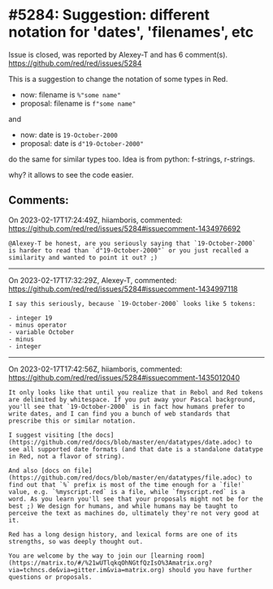 
#5284: Suggestion: different notation for 'dates', 'filenames', etc
================================================================================
Issue is closed, was reported by Alexey-T and has 6 comment(s).
<https://github.com/red/red/issues/5284>

This is a suggestion to change the notation of some types in Red.

- now: filename is `%"some name"`
- proposal: filename is `f"some name"`

and

- now: date is `19-October-2000`
- proposal: date is `d"19-October-2000"`

do the same for similar types too. Idea is from python: f-strings, r-strings.

why? it allows to see the code easier.


Comments:
--------------------------------------------------------------------------------

On 2023-02-17T17:24:49Z, hiiamboris, commented:
<https://github.com/red/red/issues/5284#issuecomment-1434976692>

    @Alexey-T be honest, are you seriously saying that `19-October-2000` is harder to read than `d"19-October-2000"` or you just recalled a similarity and wanted to point it out? ;)

--------------------------------------------------------------------------------

On 2023-02-17T17:32:29Z, Alexey-T, commented:
<https://github.com/red/red/issues/5284#issuecomment-1434997118>

    I say this seriously, because `19-October-2000` looks like 5 tokens:
    
    - integer 19
    - minus operator
    - variable October
    - minus
    - integer

--------------------------------------------------------------------------------

On 2023-02-17T17:42:56Z, hiiamboris, commented:
<https://github.com/red/red/issues/5284#issuecomment-1435012040>

    It only looks like that until you realize that in Rebol and Red tokens are delimited by whitespace. If you put away your Pascal background, you'll see that `19-October-2000` is in fact how humans prefer to write dates, and I can find you a bunch of web standards that prescribe this or similar notation.
    
    I suggest visiting [the docs](https://github.com/red/docs/blob/master/en/datatypes/date.adoc) to see all supported date formats (and that date is a standalone datatype in Red, not a flavor of string).
    
    And also [docs on file](https://github.com/red/docs/blob/master/en/datatypes/file.adoc) to find out that `%` prefix is most of the time enough for a `file!` value, e.g. `%myscript.red` is a file, while `fmyscript.red` is a word. As you learn you'll see that your proposals might not be for the best ;) We design for humans, and while humans may be taught to perceive the text as machines do, ultimately they're not very good at it.
    
    Red has a long design history, and lexical forms are one of its strengths, so was deeply thought out.
    
    You are welcome by the way to join our [learning room](https://matrix.to/#/%21wUTlqkqOhNGtfQzIsO%3Amatrix.org?via=tchncs.de&via=gitter.im&via=matrix.org) should you have further questions or proposals.


